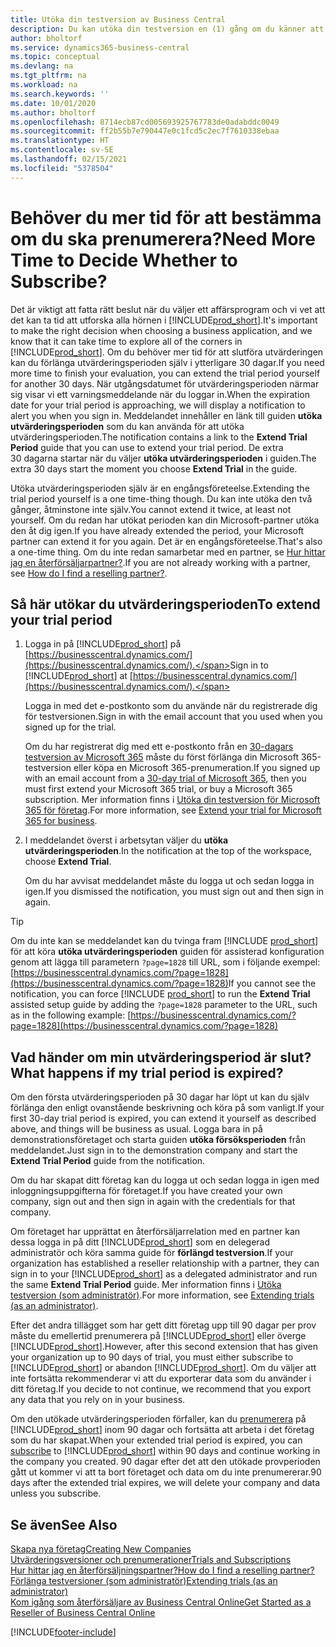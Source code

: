 ```yaml
---
title: Utöka din testversion av Business Central
description: Du kan utöka din testversion en (1) gång om du känner att du behöver mer tid för att avgöra om du vill prenumerera på Dynamics 365 Business Central. Lär dig mer om dina alternativ.
author: bholtorf
ms.service: dynamics365-business-central
ms.topic: conceptual
ms.devlang: na
ms.tgt_pltfrm: na
ms.workload: na
ms.search.keywords: ''
ms.date: 10/01/2020
ms.author: bholtorf
ms.openlocfilehash: 8714ecb87cd005693925767783de0adabddc0049
ms.sourcegitcommit: ff2b55b7e790447e0c1fcd5c2ec7f7610338ebaa
ms.translationtype: HT
ms.contentlocale: sv-SE
ms.lasthandoff: 02/15/2021
ms.locfileid: "5378504"
---
```

# <a name="need-more-time-to-decide-whether-to-subscribe"></a><span data-ttu-id="b0179-104">Behöver du mer tid för att bestämma om du ska prenumerera?</span><span class="sxs-lookup"><span data-stu-id="b0179-104">Need More Time to Decide Whether to Subscribe?</span></span>

<span data-ttu-id="b0179-105">Det är viktigt att fatta rätt beslut när du väljer ett affärsprogram och vi vet att det kan ta tid att utforska alla hörnen i [!INCLUDE[prod_short](includes/prod_short.md)].</span><span class="sxs-lookup"><span data-stu-id="b0179-105">It's important to make the right decision when choosing a business application, and we know that it can take time to explore all of the corners in [!INCLUDE[prod_short](includes/prod_short.md)].</span></span> <span data-ttu-id="b0179-106">Om du behöver mer tid för att slutföra utvärderingen kan du förlänga utvärderingsperioden själv i ytterligare 30 dagar.</span><span class="sxs-lookup"><span data-stu-id="b0179-106">If you need more time to finish your evaluation, you can extend the trial period yourself for another 30 days.</span></span> <span data-ttu-id="b0179-107">När utgångsdatumet för utvärderingsperioden närmar sig visar vi ett varningsmeddelande när du loggar in.</span><span class="sxs-lookup"><span data-stu-id="b0179-107">When the expiration date for your trial period is approaching, we will display a notification to alert you when you sign in.</span></span> <span data-ttu-id="b0179-108">Meddelandet innehåller en länk till guiden **utöka utvärderingsperioden** som du kan använda för att utöka utvärderingsperioden.</span><span class="sxs-lookup"><span data-stu-id="b0179-108">The notification contains a link to the **Extend Trial Period** guide that you can use to extend your trial period.</span></span> <span data-ttu-id="b0179-109">De extra 30 dagarna startar när du väljer **utöka utvärderingsperioden** i guiden.</span><span class="sxs-lookup"><span data-stu-id="b0179-109">The extra 30 days start the moment you choose **Extend Trial** in the guide.</span></span>

<span data-ttu-id="b0179-110">Utöka utvärderingsperioden själv är en engångsföreteelse.</span><span class="sxs-lookup"><span data-stu-id="b0179-110">Extending the trial period yourself is a one time-thing though.</span></span> <span data-ttu-id="b0179-111">Du kan inte utöka den två gånger, åtminstone inte själv.</span><span class="sxs-lookup"><span data-stu-id="b0179-111">You cannot extend it twice, at least not yourself.</span></span> <span data-ttu-id="b0179-112">Om du redan har utökat perioden kan din Microsoft-partner utöka den åt dig igen.</span><span class="sxs-lookup"><span data-stu-id="b0179-112">If you have already extended the period, your Microsoft partner can extend it for you again.</span></span> <span data-ttu-id="b0179-113">Det är en engångsföreteelse.</span><span class="sxs-lookup"><span data-stu-id="b0179-113">That's also a one-time thing.</span></span> <span data-ttu-id="b0179-114">Om du inte redan samarbetar med en partner, se [Hur hittar jag en återförsäljarpartner?](across-faq.md#findpartner).</span><span class="sxs-lookup"><span data-stu-id="b0179-114">If you are not already working with a partner, see [How do I find a reselling partner?](across-faq.md#findpartner).</span></span>  

## <a name="to-extend-your-trial-period"></a><span data-ttu-id="b0179-115">Så här utökar du utvärderingsperioden</span><span class="sxs-lookup"><span data-stu-id="b0179-115">To extend your trial period</span></span>

1. <span data-ttu-id="b0179-116">Logga in på [!INCLUDE[prod_short](includes/prod_short.md)] på [https://businesscentral.dynamics.com/](https://businesscentral.dynamics.com/).</span><span class="sxs-lookup"><span data-stu-id="b0179-116">Sign in to [!INCLUDE[prod_short](includes/prod_short.md)] at [https://businesscentral.dynamics.com/](https://businesscentral.dynamics.com/).</span></span>

    <span data-ttu-id="b0179-117">Logga in med det e-postkonto som du använde när du registrerade dig för testversionen.</span><span class="sxs-lookup"><span data-stu-id="b0179-117">Sign in with the email account that you used when you signed up for the trial.</span></span>  

    <span data-ttu-id="b0179-118">Om du har registrerat dig med ett e-postkonto från en [30-dagars testversion av Microsoft 365](/microsoft-365/commerce/sign-up-for-office-365-trial) måste du först förlänga din Microsoft 365-testversion eller köpa en Microsoft 365-prenumeration.</span><span class="sxs-lookup"><span data-stu-id="b0179-118">If you signed up with an email account from a [30-day trial of Microsoft 365](/microsoft-365/commerce/sign-up-for-office-365-trial), then you must first extend your Microsoft 365 trial, or buy a Microsoft 365 subscription.</span></span> <span data-ttu-id="b0179-119">Mer information finns i [Utöka din testversion för Microsoft 365 för företag](/microsoft-365/commerce/extend-your-trial).</span><span class="sxs-lookup"><span data-stu-id="b0179-119">For more information, see [Extend your trial for Microsoft 365 for business](/microsoft-365/commerce/extend-your-trial).</span></span>
2. <span data-ttu-id="b0179-120">I meddelandet överst i arbetsytan väljer du **utöka utvärderingsperioden**.</span><span class="sxs-lookup"><span data-stu-id="b0179-120">In the notification at the top of the workspace, choose **Extend Trial**.</span></span>

    <span data-ttu-id="b0179-121">Om du har avvisat meddelandet måste du logga ut och sedan logga in igen.</span><span class="sxs-lookup"><span data-stu-id="b0179-121">If you dismissed the notification, you must sign out and then sign in again.</span></span>

> [!TIP]
> <span data-ttu-id="b0179-122">Om du inte kan se meddelandet kan du tvinga fram [!INCLUDE [prod_short](includes/prod_short.md)] för att köra **utöka utvärderingsperioden** guiden för assisterad konfiguration genom att lägga till parametern ```?page=1828``` till URL, som i följande exempel: [https://businesscentral.dynamics.com/?page=1828](https://businesscentral.dynamics.com/?page=1828)</span><span class="sxs-lookup"><span data-stu-id="b0179-122">If you cannot see the notification, you can force [!INCLUDE [prod_short](includes/prod_short.md)] to run the **Extend Trial** assisted setup guide by adding the ```?page=1828``` parameter to the URL, such as in the following example: [https://businesscentral.dynamics.com/?page=1828](https://businesscentral.dynamics.com/?page=1828)</span></span>

## <a name="what-happens-if-my-trial-period-is-expired"></a><span data-ttu-id="b0179-123">Vad händer om min utvärderingsperiod är slut?</span><span class="sxs-lookup"><span data-stu-id="b0179-123">What happens if my trial period is expired?</span></span>

<span data-ttu-id="b0179-124">Om den första utvärderingsperioden på 30 dagar har löpt ut kan du själv förlänga den enligt ovanstående beskrivning och köra på som vanligt.</span><span class="sxs-lookup"><span data-stu-id="b0179-124">If your first 30-day trial period is expired, you can extend it yourself as described above, and things will be business as usual.</span></span> <span data-ttu-id="b0179-125">Logga bara in på demonstrationsföretaget och starta guiden **utöka försöksperioden** från meddelandet.</span><span class="sxs-lookup"><span data-stu-id="b0179-125">Just sign in to the demonstration company and start the **Extend Trial Period** guide from the notification.</span></span>  

<span data-ttu-id="b0179-126">Om du har skapat ditt företag kan du logga ut och sedan logga in igen med inloggningsuppgifterna för företaget.</span><span class="sxs-lookup"><span data-stu-id="b0179-126">If you have created your own company, sign out and then sign in again with the credentials for that company.</span></span>  

<span data-ttu-id="b0179-127">Om företaget har upprättat en återförsäljarrelation med en partner kan dessa logga in på ditt [!INCLUDE[prod_short](includes/prod_short.md)] som en delegerad administratör och köra samma guide för **förlängd testversion**.</span><span class="sxs-lookup"><span data-stu-id="b0179-127">If your organization has established a reseller relationship with a partner, they can sign in to your [!INCLUDE[prod_short](includes/prod_short.md)] as a delegated administrator and run the same **Extend Trial Period** guide.</span></span> <span data-ttu-id="b0179-128">Mer information finns i [Utöka testversion (som administratör)](/dynamics365/business-central/dev-itpro/administration/tenant-administration#extending-trials).</span><span class="sxs-lookup"><span data-stu-id="b0179-128">For more information, see [Extending trials (as an administrator)](/dynamics365/business-central/dev-itpro/administration/tenant-administration#extending-trials).</span></span>  

<span data-ttu-id="b0179-129">Efter det andra tillägget som har gett ditt företag upp till 90 dagar per prov måste du emellertid prenumerera på [!INCLUDE[prod_short](includes/prod_short.md)] eller överge [!INCLUDE[prod_short](includes/prod_short.md)].</span><span class="sxs-lookup"><span data-stu-id="b0179-129">However, after this second extension that has given your organization up to 90 days of trial, you must either subscribe to [!INCLUDE[prod_short](includes/prod_short.md)] or abandon [!INCLUDE[prod_short](includes/prod_short.md)].</span></span> <span data-ttu-id="b0179-130">Om du väljer att inte fortsätta rekommenderar vi att du exporterar data som du använder i ditt företag.</span><span class="sxs-lookup"><span data-stu-id="b0179-130">If you decide to not continue, we recommend that you export any data that you rely on in your business.</span></span>

<span data-ttu-id="b0179-131">Om den utökade utvärderingsperioden förfaller, kan du [prenumerera](https://go.microsoft.com/fwlink/?linkid=828659) på [!INCLUDE[prod_short](includes/prod_short.md)] inom 90 dagar och fortsätta att arbeta i det företag som du har skapat.</span><span class="sxs-lookup"><span data-stu-id="b0179-131">When your extended trial period is expired, you can [subscribe](https://go.microsoft.com/fwlink/?linkid=828659) to [!INCLUDE[prod_short](includes/prod_short.md)] within 90 days and continue working in the company you created.</span></span> <span data-ttu-id="b0179-132">90 dagar efter det att den utökade provperioden gått ut kommer vi att ta bort företaget och data om du inte prenumererar.</span><span class="sxs-lookup"><span data-stu-id="b0179-132">90 days after the extended trial expires, we will delete your company and data unless you subscribe.</span></span>  

## <a name="see-also"></a><span data-ttu-id="b0179-133">Se även</span><span class="sxs-lookup"><span data-stu-id="b0179-133">See Also</span></span>

[<span data-ttu-id="b0179-134">Skapa nya företag</span><span class="sxs-lookup"><span data-stu-id="b0179-134">Creating New Companies</span></span>](about-new-company.md)  
[<span data-ttu-id="b0179-135">Utvärderingsversioner och prenumerationer</span><span class="sxs-lookup"><span data-stu-id="b0179-135">Trials and Subscriptions</span></span>](across-preview.md)  
[<span data-ttu-id="b0179-136">Hur hittar jag en återförsäljningspartner?</span><span class="sxs-lookup"><span data-stu-id="b0179-136">How do I find a reselling partner?</span></span>](across-faq.md#findpartner)  
[<span data-ttu-id="b0179-137">Förlänga testversioner (som administratör)</span><span class="sxs-lookup"><span data-stu-id="b0179-137">Extending trials (as an administrator)</span></span>](/dynamics365/business-central/dev-itpro/administration/tenant-administration#extending-trials)  
[<span data-ttu-id="b0179-138">Kom igång som återförsäljare av Business Central Online</span><span class="sxs-lookup"><span data-stu-id="b0179-138">Get Started as a Reseller of Business Central Online</span></span>](/dynamics365/business-central/dev-itpro/administration/get-started-online)  


[!INCLUDE[footer-include](includes/footer-banner.md)]